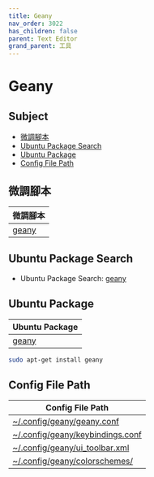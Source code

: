 ```yaml
---
title: Geany
nav_order: 3022
has_children: false
parent: Text Editor
grand_parent: 工具
---
```



# Geany


## Subject

* [微調腳本](#微調腳本)
* [Ubuntu Package Search](#debian-package-search)
* [Ubuntu Package](#debian-package)
* [Config File Path](#config-file-path)


## 微調腳本

| 微調腳本 |
| --- |
| [geany](https://github.com/samwhelp/debian-adjustment/tree/main/prototype/tool/geany) |


## Ubuntu Package Search

* Ubuntu Package Search: [geany](https://packages.ubuntu.com/search?keywords=geany)


## Ubuntu Package

| Ubuntu Package |
| -------------- |
| [geany](https://packages.ubuntu.com/noble/geany) |

``` sh
sudo apt-get install geany
```


## Config File Path

| Config File Path |
| ---------------- |
| [~/.config/geany/geany.conf](https://github.com/samwhelp/lubuntu-adjustment/blob/main/prototype/main/tool-config/part/geany/asset/overlay/etc/skel/.config/geany/geany.conf) |
| [~/.config/geany/keybindings.conf](https://github.com/samwhelp/lubuntu-adjustment/blob/main/prototype/main/tool-config/part/geany/asset/overlay/etc/skel/.config/geany/keybindings.conf) |
| [~/.config/geany/ui_toolbar.xml](https://github.com/samwhelp/lubuntu-adjustment/blob/main/prototype/main/tool-config/part/geany/asset/overlay/etc/skel/.config/geany/ui_toolbar.xml) |
| [~/.config/geany/colorschemes/](https://github.com/samwhelp/lubuntu-adjustment/blob/main/prototype/main/tool-config/part/geany/asset/overlay/etc/skel/.config/geany/colorschemes) |
